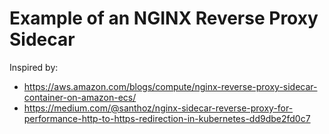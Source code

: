 # Example of an NGINX Reverse Proxy Sidecar

Inspired by:

- https://aws.amazon.com/blogs/compute/nginx-reverse-proxy-sidecar-container-on-amazon-ecs/
- https://medium.com/@santhoz/nginx-sidecar-reverse-proxy-for-performance-http-to-https-redirection-in-kubernetes-dd9dbe2fd0c7

